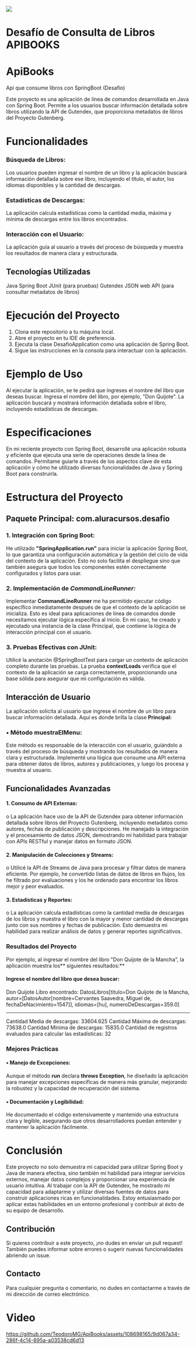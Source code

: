 <img src="https://img.shields.io/badge/STATUS-FINALIZADO-green" display="inline" >

# Desafío de Consulta de Libros **APIBOOKS**
# ApiBooks
Api que consume libros con SpringBoot (Desafio)

Este proyecto es una aplicación de línea de comandos desarrollada en Java con Spring Boot. Permite a los usuarios buscar información detallada sobre libros utilizando la API de Gutendex, que proporciona metadatos de libros del Proyecto Gutenberg.

# Funcionalidades
### Búsqueda de Libros:
Los usuarios pueden ingresar el nombre de un libro y la aplicación buscará información detallada sobre ese libro, incluyendo el título, el autor, los idiomas disponibles y la cantidad de descargas.

### Estadísticas de Descargas:
La aplicación calcula estadísticas como la cantidad media, máxima y mínima de descargas entre los libros encontrados.

### Interacción con el Usuario:
La aplicación guía al usuario a través del proceso de búsqueda y muestra los resultados de manera clara y estructurada.

## Tecnologías Utilizadas
Java
Spring Boot
JUnit (para pruebas)
Gutendex JSON web API (para consultar metadatos de libros)

# Ejecución del Proyecto
1) Clona este repositorio a tu máquina local.
2) Abre el proyecto en tu IDE de preferencia.
3) Ejecuta la clase DesafioApplication como una aplicación de Spring Boot.
4) Sigue las instrucciones en la consola para interactuar con la aplicación.
# Ejemplo de Uso
Al ejecutar la aplicación, se te pedirá que ingreses el nombre del libro que deseas buscar.
Ingresa el nombre del libro, por ejemplo, "Don Quijote".
La aplicación buscará y mostrará información detallada sobre el libro, incluyendo estadísticas de descargas.


# Especificaciones

En mi reciente proyecto con Spring Boot, desarrollé una aplicación robusta y eficiente que ejecuta una serie de operaciones desde la línea de comandos. Permítame guiarle a través de los aspectos clave de esta aplicación y cómo he utilizado diversas funcionalidades de Java y Spring Boot para construirla.

# Estructura del Proyecto
## Paquete Principal: com.aluracursos.desafio
### 1.	Integración con Spring Boot:

He utilizado **"SpringApplication.run"** para iniciar la aplicación Spring Boot, lo que garantiza una configuración automática y la gestión del ciclo de vida del contexto de la aplicación. Esto no solo facilita el despliegue sino que también asegura que todos los componentes estén correctamente configurados y listos para usar.

### 2.	Implementación de *CommandLineRunner:*
Implementar **CommandLineRunner** me ha permitido ejecutar código específico inmediatamente después de que el contexto de la aplicación se inicializa. Esto es ideal para aplicaciones de línea de comandos donde necesitamos ejecutar lógica específica al inicio. En mi caso, he creado y ejecutado una instancia de la clase Principal, que contiene la lógica de interacción principal con el usuario.
### 3.	Pruebas Efectivas con JUnit:
Utilicé la anotación @SpringBootTest para cargar un contexto de aplicación completo durante las pruebas. La prueba **contextLoads** verifica que el contexto de la aplicación se carga correctamente, proporcionando una base sólida para asegurar que mi configuración es válida.
## Interacción de Usuario
La aplicación solicita al usuario que ingrese el nombre de un libro para buscar información detallada. Aquí es donde brilla la clase **Principal:**
### •	Método muestraElMenu:
Este método es responsable de la interacción con el usuario, guiándolo a través del proceso de búsqueda y mostrando los resultados de manera clara y estructurada. Implementé una lógica que consume una API externa para obtener datos de libros, autores y publicaciones, y luego los procesa y muestra al usuario.
## Funcionalidades Avanzadas
#### 1.	Consumo de API Externas:
o	La aplicación hace uso de la API de Gutendex para obtener información detallada sobre libros del Proyecto Gutenberg, incluyendo metadatos como autores, fechas de publicación y descripciones. He manejado la integración y el procesamiento de datos JSON, demostrando mi habilidad para trabajar con APIs RESTful y manejar datos en formato JSON.
#### 2.	Manipulación de Colecciones y Streams:
o	Utilicé la API de Streams de Java para procesar y filtrar datos de manera eficiente. Por ejemplo, he convertido listas de datos de libros en flujos, los he filtrado por evaluaciones y los he ordenado para encontrar los libros mejor y peor evaluados.
#### 3.	Estadísticas y Reportes:
o	La aplicación calcula estadísticas como la cantidad media de descargas de los libros y muestra el libro con la mayor y menor cantidad de descargas junto con sus nombres y fechas de publicación. Esto demuestra mi habilidad para realizar análisis de datos y generar reportes significativos.
### Resultados del Proyecto
Por ejemplo, al ingresar el nombre del libro "Don Quijote de la Mancha", la aplicación muestra los** siguientes resultados:**

#### Ingrese el nombre del libro que desea buscar:
Don Quijote
Libro encontrado:
DatosLibros[titulo=Don Quijote de la Mancha, autor=[DatosAutor[nombre=Cervantes Saavedra, Miguel de, fechaDeNacimiento=1547]], idiomas=[hu], numeroDeDescargas=359.0]
*********************
Cantidad Media de descargas: 33604.625
Cantidad Máxima de descargas: 73638.0
Cantidad Mínima de descargas: 15835.0
Cantidad de registros evaluados para calcular las estadísticas: 32
### Mejores Prácticas
#### •	Manejo de Excepciones:
Aunque el método **run** declara **throws Exception**, he diseñado la aplicación para manejar excepciones específicas de manera más granular, mejorando la robustez y la capacidad de recuperación del sistema.
#### •	Documentación y Legibilidad:
He documentado el código extensivamente y mantenido una estructura clara y legible, asegurando que otros desarrolladores puedan entender y mantener la aplicación fácilmente.
# Conclusión
Este proyecto no solo demuestra mi capacidad para utilizar Spring Boot y Java de manera efectiva, sino también mi habilidad para integrar servicios externos, manejar datos complejos y proporcionar una experiencia de usuario intuitiva. Al trabajar con la API de Gutendex, he mostrado mi capacidad para adaptarme y utilizar diversas fuentes de datos para construir aplicaciones ricas en funcionalidades. Estoy entusiasmado por aplicar estas habilidades en un entorno profesional y contribuir al éxito de su equipo de desarrollo.
## Contribución
Si quieres contribuir a este proyecto, ¡no dudes en enviar un pull request! También puedes informar sobre errores o sugerir nuevas funcionalidades abriendo un issue.

## Contacto
Para cualquier pregunta o comentario, no dudes en contactarme a través de mi dirección de correo electrónico.

# Video 


https://github.com/TeodoroMG/ApiBooks/assets/108698165/9d067a34-286f-4c14-895a-a03538cd6d13


